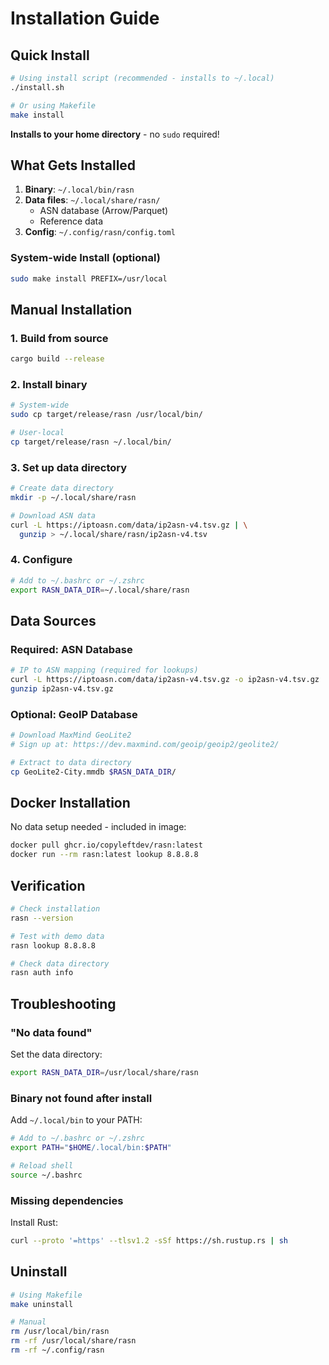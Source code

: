 # Installation Guide

## Quick Install

```bash
# Using install script (recommended - installs to ~/.local)
./install.sh

# Or using Makefile
make install
```

**Installs to your home directory** - no `sudo` required!

## What Gets Installed

1. **Binary**: `~/.local/bin/rasn`
2. **Data files**: `~/.local/share/rasn/`
   - ASN database (Arrow/Parquet)
   - Reference data
3. **Config**: `~/.config/rasn/config.toml`

### System-wide Install (optional)

```bash
sudo make install PREFIX=/usr/local
```

## Manual Installation

### 1. Build from source

```bash
cargo build --release
```

### 2. Install binary

```bash
# System-wide
sudo cp target/release/rasn /usr/local/bin/

# User-local
cp target/release/rasn ~/.local/bin/
```

### 3. Set up data directory

```bash
# Create data directory
mkdir -p ~/.local/share/rasn

# Download ASN data
curl -L https://iptoasn.com/data/ip2asn-v4.tsv.gz | \
  gunzip > ~/.local/share/rasn/ip2asn-v4.tsv
```

### 4. Configure

```bash
# Add to ~/.bashrc or ~/.zshrc
export RASN_DATA_DIR=~/.local/share/rasn
```

## Data Sources

### Required: ASN Database

```bash
# IP to ASN mapping (required for lookups)
curl -L https://iptoasn.com/data/ip2asn-v4.tsv.gz -o ip2asn-v4.tsv.gz
gunzip ip2asn-v4.tsv.gz
```

### Optional: GeoIP Database

```bash
# Download MaxMind GeoLite2
# Sign up at: https://dev.maxmind.com/geoip/geoip2/geolite2/

# Extract to data directory
cp GeoLite2-City.mmdb $RASN_DATA_DIR/
```

## Docker Installation

No data setup needed - included in image:

```bash
docker pull ghcr.io/copyleftdev/rasn:latest
docker run --rm rasn:latest lookup 8.8.8.8
```

## Verification

```bash
# Check installation
rasn --version

# Test with demo data
rasn lookup 8.8.8.8

# Check data directory
rasn auth info
```

## Troubleshooting

### "No data found"

Set the data directory:
```bash
export RASN_DATA_DIR=/usr/local/share/rasn
```

### Binary not found after install

Add `~/.local/bin` to your PATH:

```bash
# Add to ~/.bashrc or ~/.zshrc
export PATH="$HOME/.local/bin:$PATH"

# Reload shell
source ~/.bashrc
```

### Missing dependencies

Install Rust:
```bash
curl --proto '=https' --tlsv1.2 -sSf https://sh.rustup.rs | sh
```

## Uninstall

```bash
# Using Makefile
make uninstall

# Manual
rm /usr/local/bin/rasn
rm -rf /usr/local/share/rasn
rm -rf ~/.config/rasn
```
